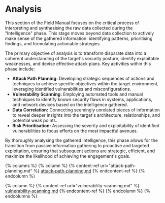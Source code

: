 # Analysis

This section of the Field Manual focuses on the critical process of interpreting and synthesising the raw data collected during the "Intelligence" phase. This stage moves beyond data collection to actively make sense of the gathered information: identifying patterns, prioritising findings, and formulating actionable strategies.

The primary objective of analysis is to transform disparate data into a coherent understanding of the target's security posture, identify exploitable weaknesses, and devise effective attack plans. Key activities within this phase include:

* **Attack Path Planning:** Developing strategic sequences of actions and techniques to achieve specific objectives within the target environment, leveraging identified vulnerabilities and misconfigurations.
* **Vulnerability Scanning:** Employing automated tools and manual techniques to identify known security flaws in systems, applications, and network devices based on the intelligence gathered.
* **Data Correlation:** Connecting seemingly unrelated pieces of information to reveal deeper insights into the target's architecture, relationships, and potential weak points.
* **Risk Prioritisation:** Assessing the severity and exploitability of identified vulnerabilities to focus efforts on the most impactful avenues.

By thoroughly analysing the gathered intelligence, this phase allows for the transition from passive information gathering to proactive and targeted exploitation, ensuring that subsequent actions are strategic, efficient, and maximize the likelihood of achieving the engagement's goals.

{% columns %}
{% column %}
{% content-ref url="attack-path-planning.md" %}
[attack-path-planning.md](attack-path-planning.md)
{% endcontent-ref %}
{% endcolumn %}

{% column %}
{% content-ref url="vulnerability-scanning.md" %}
[vulnerability-scanning.md](vulnerability-scanning.md)
{% endcontent-ref %}
{% endcolumn %}
{% endcolumns %}
